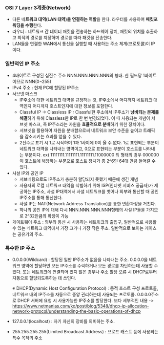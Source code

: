 ### OSI 7 Layer 3계층(Network)

- 다른 네**트워크 대역(LAN 대역)을 연결하는 역할**을 한다. 라우터를 사용하여 **패킷포워딩을 수행**한다.
- 라우터 : 네트워크 간 데이터 패킷을 전송하는 하드웨어 장치, 패킷의 위치를 추출하고 최적의 경로를 지정하며 경로를 따라 패킷을 전송한다. 
- LAN들을 연결한 WAN에서 통신을 실행할 때 사용하는 주소 체계(프로토콜)이 IP이다.

### 일반적인 IP 주소

+ 4바이트로 구성된 십진수 주소 NNN.NNN.NNN.NNN의 형태. 한 필드당 1바이트이므로 NNN(0~255)
+ IPv4 주소 : 현재 PC에 할당된 IP주소 
+ 서브넷 마스크 
  + IP주소에 대한 네트워크 대역을 규정하는 것, IP주소에서 어디까지 네트워크 대역인지 어디까지 호스트인지에 대한 정보를 포함한다.
  + Classful IP -> Classless IP : Classful한 주소에서 IP주소가 **낭비되는 문제를 해결**하기 위해 Classless한 IP로 한 번 변경되었다. 이 때 사용되는 개념이 서브넷 마스크, 즉 IP주소라는 자원을 **효율적으로 분배**하기 위한 장치이다.
  + 서브넷을 활용하여 자원을 분배함으로써 네트워크 보안 수준을 높이고 트래픽을 감소시키는 효과를 얻을 수 있다.
  + 2진수로 표기 시 1로 시작하며 1과 1사이에 0이 올 수 없다. 1로 표현되는 부분이 네트워크 대역을 나타내는 영역이고, 0으로 표현되는 부분이 호스트를 나타내는 부분이다. ex) 11111111.11111111.11111111.11000000 의 형태의 경우 000000이 호스트에 해당하는 부분으로 호스트 장치가 총 2^6인 64대 만큼 들어갈 수 있다.
+ 사설 IP와 공인 IP
  + 서브네팅으로도 IP주소가 충분히 할당되지 못했기 때문에 생긴 개념
  + 사용자의 로컬 네트워크 대역을 식별하기 위해 ISP(인터넷 서비스 공급자)가 제공하는 IP주소, 사설 IP대역에서 사설 네트워크를 벗어나 외부와 통신할 때 공인 IP주소를 통해 통신한다.
  + 사설 IP는 NAT(Network Address Translation)를 통한 변환과정을 거친다.
  + 하나의 공인 IP에 대해 다시 NNN.NNN.NNN.NNN형태의 사설 IP들을 가지므로 2^32만큼의 확장이 가능
+ 게이트웨이 주소 : 외부와 통신 시 사용하는 네트워크의 출입구, 일반적으로 사용할 수 있는 네트워크 대역에서 가장 크거나 가장 작은 주소. 일반적으로 보이는 케이스는 공유기의 주소.



### 특수한 IP 주소

+ 0.0.0.0(Wildcard) : 할당된 일반 IP주소가 없음을 나타내는 주소. 0.0.0.0을 네트워크 영역에 할당하면 모든 IP주소를 수락하거나 모든 경로를 차단하는데 사용할 수 있다. 또는 네트워크에 연결되어 있지 않은 경우나 주소 할당 오류 시 DHCP로부터 자동으로 할당되도록하는 데 쓰인다. 

  ※ DHCP(Dynamic Host Configuration Protocol) : 동적 호스트 구성 프로토콜, 네트워크 내의 IP주소를 자동으로 중앙 관리하는데 사용되는 프로토콜. 0.0.0.0주소로 DHCP 서버에 요청 시 사용가능한 IP주소를 할당한다. 보다 세부적인 내용 ->  https://www.netmanias.com/ko/post/blog/5348/dhcp-ip-allocation-network-protocol/understanding-the-basic-operations-of-dhcp

+ 127.0.0.1(localhost) : 자기 자신의 장비를 의미하는 주소.

+ 255.255.255.255(Limited Broadcast Address) : 브로드 캐스트 등에 사용되는 특수 목적의 주소